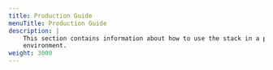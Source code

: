 ```yaml
---
title: Production Guide
menuTitle: Production Guide
description: |
    This section contains information about how to use the stack in a production
    environment.
weight: 3000
---
```

